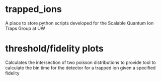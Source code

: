 # trapped_ions
A place to store python scripts developed for the Scalable Quantum Ion Traps Group at UW

# threshold/fidelity plots
Calculates the intersection of two poisson distributions to provide tool to calculate the bin time for the detector for a trapped ion given a specified fidelity 
